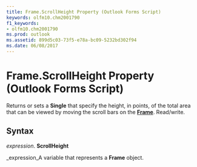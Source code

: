```yaml
---
title: Frame.ScrollHeight Property (Outlook Forms Script)
keywords: olfm10.chm2001790
f1_keywords:
- olfm10.chm2001790
ms.prod: outlook
ms.assetid: 899d5c03-73f5-e78a-bc09-5232bd302f94
ms.date: 06/08/2017
---
```



# Frame.ScrollHeight Property (Outlook Forms Script)

Returns or sets a  **Single** that specify the height, in points, of the total area that can be viewed by moving the scroll bars on the **[Frame](Outlook.frame.md)**. Read/write.


## Syntax

 _expression_. **ScrollHeight**

 _expression_A variable that represents a  **Frame** object.


